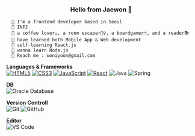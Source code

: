 <h3 align="center"> Hello from Jaewon 👋 </h3>

      🌿 I'm a frontend developer based in Seoul
      🌿 INFJ
      🌿 a coffee lover☕️, a room escaper🏃‍♀️, a boardgamer🃏, and a reader📚
      🌿 have learned both Mobile App & Web development
      🌿 self-learning React.js
      🌿 wanna learn Node.js
      🌿 Reach me : woniyoon@gmail.com


<strong>Languages & Frameworks</strong><br/>
      [![HTML5](https://img.shields.io/badge/-HTML5-E34F26?style=flat-square&logo=html5&logoColor=white&link=https://github.com/LuizCarlosAbbott/)](https://github.com/LuizCarlosAbbott/)
      [![CSS3](https://img.shields.io/badge/-CSS3-1572B6?style=flat-square&logo=css3&link=https://github.com/LuizCarlosAbbott/)](https://github.com/LuizCarlosAbbott/)
      [![JavaScript](https://img.shields.io/badge/-JavaScript-black?style=flat-square&logo=javascript&link=https://github.com/LuizCarlosAbbott/)](https://github.com/LuizCarlosAbbott/)
      [![React](https://img.shields.io/badge/-React-black?style=flat-square&logo=react&link=https://github.com/LuizCarlosAbbott/)](https://github.com/LuizCarlosAbbott/)
      ![Java](http://img.shields.io/badge/-Java-007396?style=flat-square&logo=java&logoColor=ffffff)
      ![Spring](http://img.shields.io/badge/-Spring-6DB33F?style=flat-square&logo=spring&logoColor=ffffff)

  <strong>DB</strong><br/>
      ![Oracle Database](http://img.shields.io/badge/-Oracle-DD0031?style=flat-square&logo=oracle)
      
  <strong>Version Controll</strong><br/>
      ![Git](https://img.shields.io/badge/-Git-black?style=flat-square&logo=git)
      ![GitHub](https://img.shields.io/badge/-GitHub-181717?style=flat-square&logo=github)
      
  <strong>Editor</strong><br/>
      ![VS Code](http://img.shields.io/badge/-VS%20Code-007ACC?style=flat-square&logo=visual-studio-code)
